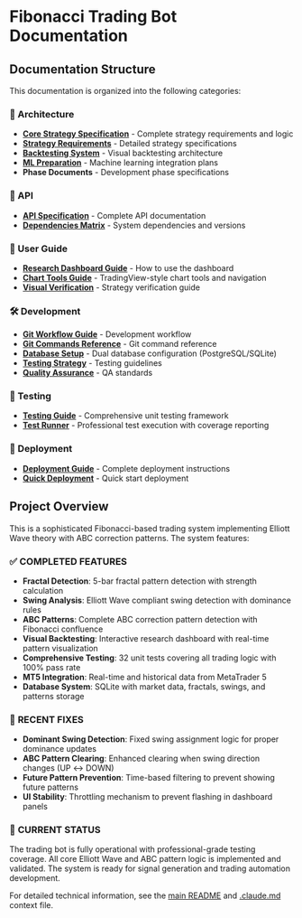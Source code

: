# Fibonacci Trading Bot Documentation

## Documentation Structure

This documentation is organized into the following categories:

### 📐 Architecture
- **[Core Strategy Specification](architecture/CORE_STRATEGY_SPECIFICATION.md)** - Complete strategy requirements and logic
- **[Strategy Requirements](architecture/STRATEGY_REQUIREMENTS.md)** - Detailed strategy specifications
- **[Backtesting System](architecture/BACKTESTING_SYSTEM.md)** - Visual backtesting architecture
- **[ML Preparation](architecture/ML_PREPARATION.md)** - Machine learning integration plans
- **Phase Documents** - Development phase specifications

### 🔌 API
- **[API Specification](api/API_SPECIFICATION.md)** - Complete API documentation
- **[Dependencies Matrix](api/DEPENDENCIES_MATRIX.md)** - System dependencies and versions

### 👥 User Guide
- **[Research Dashboard Guide](user-guide/RESEARCH_DASHBOARD_GUIDE.md)** - How to use the dashboard
- **[Chart Tools Guide](user-guide/CHART_TOOLS_GUIDE.md)** - TradingView-style chart tools and navigation
- **[Visual Verification](user-guide/VISUAL_VERIFICATION.md)** - Strategy verification guide

### 🛠️ Development
- **[Git Workflow Guide](development/GIT_WORKFLOW_GUIDE.md)** - Development workflow
- **[Git Commands Reference](development/GIT_COMMANDS_REFERENCE.md)** - Git command reference
- **[Database Setup](development/DATABASE_SETUP.md)** - Dual database configuration (PostgreSQL/SQLite)
- **[Testing Strategy](development/TESTING_STRATEGY.md)** - Testing guidelines
- **[Quality Assurance](development/QUALITY_ASSURANCE.md)** - QA standards

### 🧪 Testing
- **[Testing Guide](TESTING_GUIDE.md)** - Comprehensive unit testing framework
- **[Test Runner](../run_tests.py)** - Professional test execution with coverage reporting

### 🚀 Deployment
- **[Deployment Guide](deployment/DEPLOYMENT_GUIDE.md)** - Complete deployment instructions
- **[Quick Deployment](deployment/DEPLOYMENT_GUIDE_QUICK.md)** - Quick start deployment

## Project Overview

This is a sophisticated Fibonacci-based trading system implementing Elliott Wave theory with ABC correction patterns. The system features:

### ✅ **COMPLETED FEATURES**
- **Fractal Detection**: 5-bar fractal pattern detection with strength calculation
- **Swing Analysis**: Elliott Wave compliant swing detection with dominance rules
- **ABC Patterns**: Complete ABC correction pattern detection with Fibonacci confluence
- **Visual Backtesting**: Interactive research dashboard with real-time pattern visualization
- **Comprehensive Testing**: 32 unit tests covering all trading logic with 100% pass rate
- **MT5 Integration**: Real-time and historical data from MetaTrader 5
- **Database System**: SQLite with market data, fractals, swings, and patterns storage

### 🔧 **RECENT FIXES**
- **Dominant Swing Detection**: Fixed swing assignment logic for proper dominance updates
- **ABC Pattern Clearing**: Enhanced clearing when swing direction changes (UP ↔ DOWN)
- **Future Pattern Prevention**: Time-based filtering to prevent showing future patterns
- **UI Stability**: Throttling mechanism to prevent flashing in dashboard panels

### 🎯 **CURRENT STATUS**
The trading bot is fully operational with professional-grade testing coverage. All core Elliott Wave and ABC pattern logic is implemented and validated. The system is ready for signal generation and trading automation development.

For detailed technical information, see the [main README](../README.md) and [.claude.md](../.claude.md) context file.